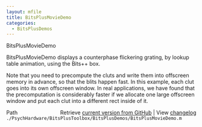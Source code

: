 ```yaml
---
layout: mfile
title: BitsPlusMovieDemo
categories:
  - BitsPlusDemos
---
```


BitsPlusMovieDemo

BitsPlusMovieDemo displays a counterphase flickering grating, by lookup
table animation, using the Bits\+\+ box.

Note that you need to precompute the cluts and write them into
offscreen memory in advance, so that the blits happen fast.  In
this example, each clut goes into its own offscreen window.  In
real applications, we have found that the precomputation is considerably
faster if we allocate one large offscreen window and put each clut
into a different rect inside of it.


<div class="code_header" style="text-align:right;">
  <span style="float:left;">Path&nbsp;&nbsp;</span> <span class="counter">Retrieve <a href=
  "https://raw.github.com/Psychtoolbox-3/Psychtoolbox-3/beta/./PsychHardware/BitsPlusToolbox/BitsPlusDemos/BitsPlusMovieDemo.m">current version from GitHub</a> | View <a href=
  "https://github.com/Psychtoolbox-3/Psychtoolbox-3/commits/beta/./PsychHardware/BitsPlusToolbox/BitsPlusDemos/BitsPlusMovieDemo.m">changelog</a></span>
</div>
<div class="code">
  <code>./PsychHardware/BitsPlusToolbox/BitsPlusDemos/BitsPlusMovieDemo.m</code>
</div>
